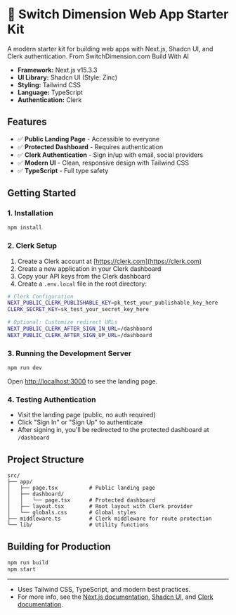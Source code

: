 # 🚀 Switch Dimension Web App Starter Kit

A modern starter kit for building web apps with Next.js, Shadcn UI, and Clerk authentication. From SwitchDimension.com Build With AI

- **Framework:** Next.js v15.3.3
- **UI Library:** Shadcn UI (Style: Zinc)
- **Styling:** Tailwind CSS
- **Language:** TypeScript
- **Authentication:** Clerk

## Features

- ✅ **Public Landing Page** - Accessible to everyone
- ✅ **Protected Dashboard** - Requires authentication
- ✅ **Clerk Authentication** - Sign in/up with email, social providers
- ✅ **Modern UI** - Clean, responsive design with Tailwind CSS
- ✅ **TypeScript** - Full type safety

## Getting Started

### 1. Installation

```bash
npm install
```

### 2. Clerk Setup

1. Create a Clerk account at [https://clerk.com](https://clerk.com)
2. Create a new application in your Clerk dashboard
3. Copy your API keys from the Clerk dashboard
4. Create a `.env.local` file in the root directory:

```bash
# Clerk Configuration
NEXT_PUBLIC_CLERK_PUBLISHABLE_KEY=pk_test_your_publishable_key_here
CLERK_SECRET_KEY=sk_test_your_secret_key_here

# Optional: Customize redirect URLs
NEXT_PUBLIC_CLERK_AFTER_SIGN_IN_URL=/dashboard
NEXT_PUBLIC_CLERK_AFTER_SIGN_UP_URL=/dashboard
```

### 3. Running the Development Server

```bash
npm run dev
```

Open [http://localhost:3000](http://localhost:3000) to see the landing page.

### 4. Testing Authentication

- Visit the landing page (public, no auth required)
- Click "Sign In" or "Sign Up" to authenticate
- After signing in, you'll be redirected to the protected dashboard at `/dashboard`

## Project Structure

```
src/
├── app/
│   ├── page.tsx          # Public landing page
│   ├── dashboard/
│   │   └── page.tsx      # Protected dashboard
│   ├── layout.tsx        # Root layout with Clerk provider
│   └── globals.css       # Global styles
├── middleware.ts         # Clerk middleware for route protection
└── lib/                  # Utility functions
```

## Building for Production

```bash
npm run build
npm start
```

---

- Uses Tailwind CSS, TypeScript, and modern best practices.
- For more info, see the [Next.js documentation](https://nextjs.org/docs), [Shadcn UI](https://ui.shadcn.com/), and [Clerk documentation](https://clerk.com/docs).
